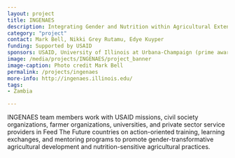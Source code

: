 ```yaml
---
layout: project
title: INGENAES
description: Integrating Gender and Nutrition within Agricultural Extension Services (INGENAES) works to improve agricultural livelihoods focusing on strengthening extension and advisory services to empower and engage smallholder farmers, male and female.
category: "project"
contact: Mark Bell, Nikki Grey Rutamu, Edye Kuyper
funding: Supported by USAID
sponsors: USAID, University of Illinois at Urbana-Champaign (prime awardee), University of Florida, UC Davis, Cultural Practice, LLC
image: /media/projects/INGENAES/project_banner
image-caption: Photo credit Mark Bell
permalink: /projects/ingenaes
more-info: http://ingenaes.illinois.edu/
tags:
- Zambia

---
```

INGENAES team members work with USAID missions, civil society organizations, farmer organizations, universities, and private sector service providers in Feed The Future countries on action-oriented training, learning exchanges, and mentoring programs to promote gender-transformative agricultural development and nutrition-sensitive agricultural practices.
